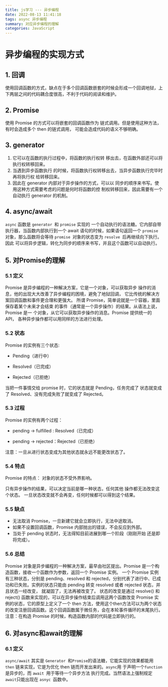 ```yaml
---
title: js学习 --- 异步编程
date: 2022-08-13 11:41:18
tags: async 异步编程
summary: 对应异步编程的理解
categories: JavaScript
---
```


# 异步编程的实现方式

## 1. 回调

使用回调函数的方式，缺点在于多个回调函数嵌套的时候会形成一个回调地狱，上下两层之间的代码耦合度很高，不利于代码的阅读和维护。

## 2. Promise

使用 Promise 的方式可以将嵌套的回调函数作为 链式调用。但是使用这种方法，有时会造成多个 then 的链式调用， 可能会造成代码的语义不够明确。

## 3. generator

1. 它可以在函数的执行过程中，将函数的执行权转 移出去，在函数外部还可以将执行权转移回来。
2. 当遇到异步函数执行 的时候，将函数执行权转移出去，当异步函数执行完毕时再将执行权 给转移回来。
3. 因此在 generator 内部对于异步操作的方式，可以以 同步的顺序来书写。使用这种方式需要考虑的问题是何时将函数的控 制权转移回来，因此需要有一个自动执行 generator 的机制。

## 4. async/await

`async` 函数是 `generator `和 `promise` 实现的 一个自动执行的语法糖。它内部自带执行器，当函数内部执行到一个 await 语句的时候，如果语句返回一个 `promise `对象，那么函数将会等待 `promise `对象的状态变为 `resolve `后再继续向下执行。因此 可以将异步逻辑，转化为同步的顺序来书写，并且这个函数可以自动执行。

## 5. 对Promise的理解

### 5.1 定义

Promise 是异步编程的一种解决方案，它是一个对象，可以获取异步 操作的消息，他的出现大大改善了异步编程的困境，避免了地狱回调， 它比传统的解决方案回调函数和事件更合理和更强大。 所谓 Promise，简单说就是一个容器，里面保存着某个未来才会结束 的事件（通常是一个异步操作）的结果。从语法上说，Promise 是一 个对象，从它可以获取异步操作的消息。Promise 提供统一的 API， 各种异步操作都可以用同样的方法进行处理。 

### 5.2 状态

Promise 的实例有三个状态: 

+ Pending（进行中）

+ Resolved（已完成） 

+ Rejected（已拒绝） 

当把一件事情交给 promise 时，它的状态就是 Pending，任务完成了 状态就变成了 Resolved、没有完成失败了就变成了 Rejected。 

### 5.3 过程

Promise 的实例有两个过程： 

+ pending -> fulfilled : Resolved（已完成） 

+ pending -> rejected：Rejected（已拒绝）

 注意：一旦从进行状态变成为其他状态就永远不能更改状态了。 

### 5.4 特点

Promise 的特点： 对象的状态不受外界影响。

只有异步操作的结果，可以决定当前是哪一种状态，任何其他 操作都无法改变这个状态。 一旦状态改变就不会再变，任何时候都可以得到这个结果。

### 5.5 缺点

+ 无法取消 Promise，一旦新建它就会立即执行，无法中途取消。 
+ 如果不设置回调函数，Promise 内部抛出的错误，不会反应到外部。 
+ 当处于 pending 状态时，无法得知目前进展到哪一个阶段（刚刚开始 还是即将完成）。 

### 5.6 总结

Promise 对象是异步编程的一种解决方案，最早由社区提出。Promise 是一个构造函数，接收一个函数作为参数，返回一个 Promise 实例。 一个 Promise 实例有三种状态，分别是 pending、resolved 和 rejected，分别代表了进行中、已成功和已失败。实例的状态只能由 pending 转变 resolved 或者 rejected 状态，并且状态一经改变， 就凝固了，无法再被改变了。 状态的改变是通过 resolve() 和 reject() 函数来实现的，可以在异步操作结束后调用这两个函数改变 Promise 实例的状态，它的原型上定义了一个 then 方法，使用这个then方法可以为两个状态的改变注册回调函数。这个回调函数属于微任务，会在本轮事件循环的末尾执行。 注意：在构造 Promise 的时候，构造函数内部的代码是立即执行的。

## 6. 对async和await的理解

### 6.1 定义

`async/await` 其实是 `Generator `和`Promise`的语法糖，它能实现的效果都能用` then` 链来实现，它是为优化 then 链而开发出来的。` async `用 于声明一个` function `是异步的，而 `await `用于等待一个异步方法 执行完成。当然语法上强制规定` await `只能出现在 `asnyc `函数中。

